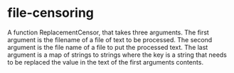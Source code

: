 # file-censoring
A function ReplacementCensor, that takes three arguments. The first argument is the filename of a file of text to be processed. The second argument is the file name of a file to put the processed text. The last argument is a map of strings to strings where the key is a string that needs to be replaced the value in the text of the first arguments contents.
